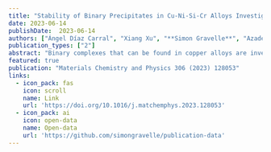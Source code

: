 ```yaml
---
title: "Stability of Binary Precipitates in Cu-Ni-Si-Cr Alloys Investigated Through Active Learning"
date: 2023-06-14
publishDate:  2023-06-14
authors: ["Ángel Díaz Carral", "Xiang Xu", "**Simon Gravelle**", "Azade Yazdan Yar", "Siegfried Schmauder", "Maria Fyta"]
publication_types: ["2"]
abstract: "Binary complexes that can be found in copper alloys are investigated in this work through a combination of computer simulations and machine learning. Copper alloys are made of a copper matrix and a combination of single alloying elements in n-ary forms.  Due to the coexistence of different types of phases in this matrix, complex regions exist for which information on their precise atomistic structure is missing. In order to uncover such information, we apply active learning  and generate moment tensor potentials. This development is based on quantum-mechanical calculations. This approach allows the on-the-fly relaxation of many thousands of potentially novel candidates and check their stability. The ground-state energy of these structures is used to build active learning-generated convex hulls, which are in turn being compared to those from the simulations and the AFLOW database. This procedure provides an insight to additional new stable copper alloy relevant binary complexes. Here, in view of  Cu-Ni-Si-Cr alloys, the  binary complexes Cu-Si, Ni-Si, Cr-Si, Cr-Ni, Cu-Ni, and Cu-Cr have been investigated. Their stability and the identification of novel stable candidates are discussed based on energetic arguments and the analysis of the respective phonon dispersion. The pipeline followed in this work is able to successfully predict binary phases in Cu-Ni-Si-Cr alloys, specifically for the Cu-Si, Ni-Si, Cr-Ni and Cu-Ni complexes, and to extend the already reported structures in the AFLOW library. In the end, we show the applicability of a predicted Cu-Si stable phase and the developed machine learned potentials at the larger scale of atomistic simulations for the calculation of their mechanical properties and melting behavior. This work provides a computationally efficient framework for material structure prediction and calculation of their properties at a quantum-mechanical accuracy. "
featured: true
publication: "Materials Chemistry and Physics 306 (2023) 128053"
links:
  - icon_pack: fas
    icon: scroll
    name: Link
    url: 'https://doi.org/10.1016/j.matchemphys.2023.128053'
  - icon_pack: ai
    icon: open-data
    name: Open-data
    url: 'https://github.com/simongravelle/publication-data'
---
```


